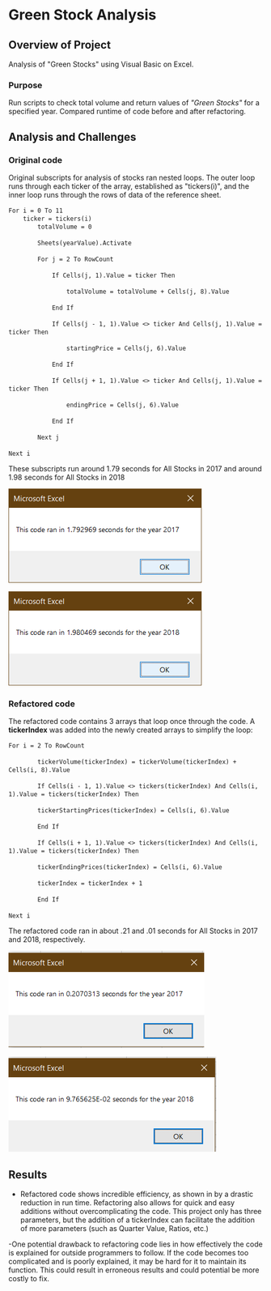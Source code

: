 # Green Stock Analysis 

## Overview of Project

Analysis of "Green Stocks" using Visual Basic on Excel.  

### Purpose

Run scripts to check total volume and return values of *"Green Stocks"* for a specified year. Compared runtime of code before and after refactoring.

## Analysis and Challenges

### Original code

Original subscripts for analysis of stocks ran nested loops. The outer loop runs through each ticker of the array, established as "tickers(i)", and the inner loop runs through the rows of data of the reference sheet. 

>
	For i = 0 To 11 
	    ticker = tickers(i)
            totalVolume = 0
            
            Sheets(yearValue).Activate
            
            For j = 2 To RowCount
         
                If Cells(j, 1).Value = ticker Then
                    
                    totalVolume = totalVolume + Cells(j, 8).Value
                
                End If
                
                If Cells(j - 1, 1).Value <> ticker And Cells(j, 1).Value = ticker Then
                    
                    startingPrice = Cells(j, 6).Value
                
                End If
                    
                If Cells(j + 1, 1).Value <> ticker And Cells(j, 1).Value = ticker Then
                    
                    endingPrice = Cells(j, 6).Value
                    
                End If
                    
            Next j
  	
	Next i

These subscripts run around 1.79 seconds for All Stocks in 2017 and around 1.98 seconds for All Stocks in 2018

![2017_All_Stocks_Analysis](Resources/2017_All_Stocks_Analysis.png)

![2018_All_Stocks_Analysis](Resources/2018_All_Stocks_Analysis.png)

### Refactored code

The refactored code contains 3 arrays that loop once through the code.  A **tickerIndex** was added into the newly created arrays to simplify the loop:
>
 	For i = 2 To RowCount
        
            tickerVolume(tickerIndex) = tickerVolume(tickerIndex) + Cells(i, 8).Value
        
            If Cells(i - 1, 1).Value <> tickers(tickerIndex) And Cells(i, 1).Value = tickers(tickerIndex) Then
        
            tickerStartingPrices(tickerIndex) = Cells(i, 6).Value
        
            End If
         
            If Cells(i + 1, 1).Value <> tickers(tickerIndex) And Cells(i, 1).Value = tickers(tickerIndex) Then
            
            tickerEndingPrices(tickerIndex) = Cells(i, 6).Value
          
            tickerIndex = tickerIndex + 1
            
            End If
    	
	Next i

The refactored code ran in about .21 and .01 seconds for All Stocks in 2017 and 2018, respectively.

![2017_Refactored_All_Stocks_Analysis](Resources/2017_Refactored_All_Stocks_Analysis.png)

![2018_Refactored_All_Stocks_Analysis](Resources/2018_Refactored_All_Stocks_Analysis.png)

## Results

- Refactored code shows incredible efficiency, as shown in by a drastic reduction in run time. Refactoring also allows for quick and easy additions without overcomplicating the code.  This project only has three parameters, but the addition of a tickerIndex can facilitate the addition of more parameters (such as Quarter Value, Ratios, etc.)

-One potential drawback to refactoring code lies in how effectively the code is explained for outside programmers to follow. If the code becomes too complicated and is poorly explained, it may be hard for it to maintain its function. This could result in erroneous results and could potential be more costly to fix.    

